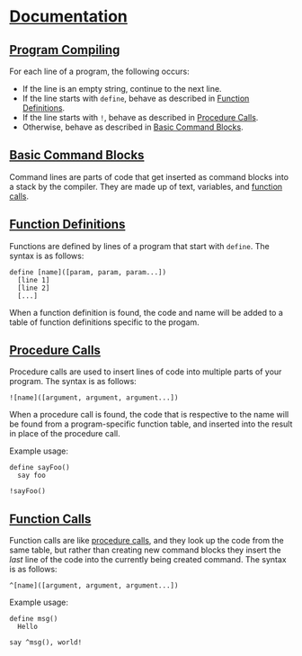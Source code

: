 # [Documentation](id:documentation)

## [Program Compiling](id:program-compiling)

For each line of a program, the following occurs:

* If the line is an empty string, continue to the next line.
* If the line starts with `define`, behave as described in [Function Definitions](#function-definitions).
* If the line starts with `!`, behave as described in [Procedure Calls](#procedure-calls).
* Otherwise, behave as described in [Basic Command Blocks](#basic-command-blocks).

## [Basic Command Blocks](id:basic-command-blocks)

Command lines are parts of code that get inserted as command blocks into a stack by the compiler. They are made up of text, variables, and [function calls](#function-calls).

## [Function Definitions](id:function-definitions)

Functions are defined by lines of a program that start with `define`. The syntax is as follows:

    define [name]([param, param, param...])
      [line 1]
      [line 2]
      [...]

When a function definition is found, the code and name will be added to a table of function definitions specific to the progam.

## [Procedure Calls](id:procedure-calls)

Procedure calls are used to insert lines of code into multiple parts of your program. The syntax is as follows:

    ![name]([argument, argument, argument...])

When a procedure call is found, the code that is respective to the name will be found from a program-specific function table, and inserted into the result in place of the procedure call.

Example usage:

    define sayFoo()
      say foo

    !sayFoo()

## [Function Calls](id:function-calls)

Function calls are like [procedure calls](#procedure-calls), and they look up the code from the same table, but rather than creating new command blocks they insert the *last* line of the code into the currently being created command. The syntax is as follows:

    ^[name]([argument, argument, argument...])

Example usage:

    define msg()
      Hello

    say ^msg(), world!
